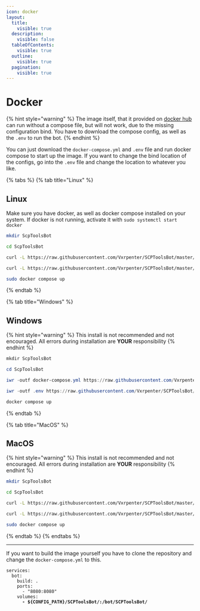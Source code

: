 ```yaml
---
icon: docker
layout:
  title:
    visible: true
  description:
    visible: false
  tableOfContents:
    visible: true
  outline:
    visible: true
  pagination:
    visible: true
---
```


# Docker

{% hint style="warning" %}
The image itself, that it provided on [docker hub](https://hub.docker.com/repository/docker/vxrpenter/scptoolsbot) can run without a compose file, but will not work, due to the missing configuration bind. You have to download the compose config, as well as the `.env` to run the bot.
{% endhint %}

You can just download the `docker-compose.yml` and `.env` file and run docker compose to start up the image. If you want to change the bind location of the configs, go into the `.env` file and change the location to whatever you like.

{% tabs %}
{% tab title="Linux" %}
## Linux

Make sure you have docker, as well as docker compose installed on your system. If docker is not running, activate it with `sudo systemctl start docker`&#x20;

```sh
mkdir ScpToolsBot

cd ScpToolsBot

curl -L https://raw.githubusercontent.com/Vxrpenter/SCPToolsBot/master/docker-compose.yml

curl -L https://raw.githubusercontent.com/Vxrpenter/SCPToolsBot/master/.env

sudo docker compose up
```
{% endtab %}

{% tab title="Windows" %}
## Windows

{% hint style="warning" %}
This install is not recommended and not encouraged. All errors during installation are **YOUR** responsibility
{% endhint %}

```powershell
mkdir ScpToolsBot

cd ScpToolsBot

iwr -outf docker-compose.yml https://raw.githubusercontent.com/Vxrpenter/SCPToolsBot/master/docker-compose.yml

iwr -outf .env https://raw.githubusercontent.com/Vxrpenter/SCPToolsBot/master/.env

docker compose up
```
{% endtab %}

{% tab title="MacOS" %}
## MacOS

{% hint style="warning" %}
This install is not recommended and not encouraged. All errors during installation are **YOUR** responsibility
{% endhint %}

```sh
mkdir ScpToolsBot

cd ScpToolsBot

curl -L https://raw.githubusercontent.com/Vxrpenter/SCPToolsBot/master/docker-compose.yml

curl -L https://raw.githubusercontent.com/Vxrpenter/SCPToolsBot/master/.env

sudo docker compose up
```
{% endtab %}
{% endtabs %}

***

If you want to build the image yourself you have to clone the repository and change the `docker-compose.yml` to this.

<pre class="language-yml" data-line-numbers><code class="lang-yml">services:
  bot:
    build: .
    ports:
      - "8080:8080"
    volumes:
<strong>      - ${CONFIG_PATH}/SCPToolsBot/:/bot/SCPToolsBot/
</strong></code></pre>
